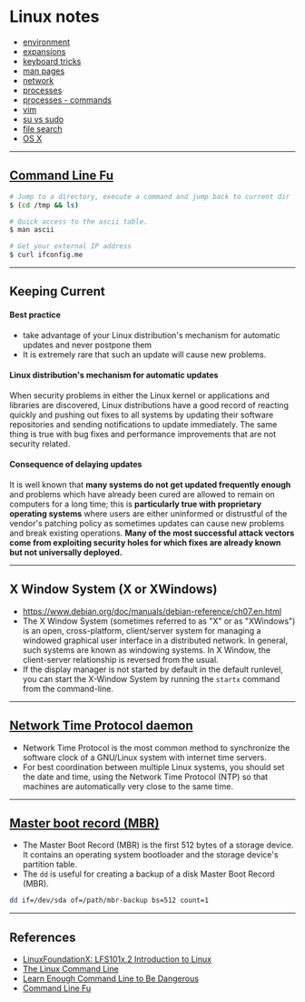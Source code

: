 # Linux notes

- [environment](https://gist.github.com/mnishiguchi/323ac53152cc2a4fbba71ae54ebd1ef0)
- [expansions](https://gist.github.com/mnishiguchi/087d83e9c5f9bd73dc5493de29b20469)
- [keyboard tricks](https://gist.github.com/mnishiguchi/551827405074c3f2a08d8875c850deff)
- [man pages](https://gist.github.com/mnishiguchi/d064099c6573e0e434e390d79d874fa8)
- [network](https://gist.github.com/mnishiguchi/690b59ba312f3dce246666065722cc5f)
- [processes](https://github.com/mnishiguchi/linux_notes/tree/master/notes/processes)
- [processes - commands](https://gist.github.com/mnishiguchi/f6e9c1c42abaaab18e656ae7f978ff06)
- [vim](https://gist.github.com/mnishiguchi/b8f2effca20fa181ac491735d6ffa07c)
- [su vs sudo](https://gist.github.com/mnishiguchi/95dd4d1ec903276af1d81c07b466798e)
- [file search](https://gist.github.com/mnishiguchi/30105b139a5dc6f0c5206437512f9b4d)
- [OS X](https://gist.github.com/mnishiguchi/90bb714d6a1f585db509dc8c9b5af25e)

---

## [Command Line Fu](http://www.commandlinefu.com/commands/browse/sort-by-votes)

```bash
# Jump to a directory, execute a command and jump back to current dir
$ (cd /tmp && ls)
```

```bash
# Quick access to the ascii table.
$ man ascii
```

```bash
# Get your external IP address
$ curl ifconfig.me
```

---

## Keeping Current

#### Best practice
- take advantage of your Linux distribution's mechanism for automatic updates and never postpone them
- It is extremely rare that such an update will cause new problems.

#### Linux distribution's mechanism for automatic updates
When security problems in either the Linux kernel or applications and libraries are discovered, Linux distributions have a good record of reacting quickly and pushing out fixes to all systems by updating their software repositories and sending notifications to update immediately. The same thing is true with bug fixes and performance improvements that are not security related.

#### Consequence of delaying updates
It is well known that **many systems do not get updated frequently enough** and problems which have already been cured are allowed to remain on computers for a long time; this is **particularly true with proprietary operating systems** where users are either uninformed or distrustful of the vendor's patching policy as sometimes updates can cause new problems and break existing operations. **Many of the most successful attack vectors come from exploiting security holes for which fixes are already known but not universally deployed.**

---

## X Window System (X or XWindows)
- https://www.debian.org/doc/manuals/debian-reference/ch07.en.html
- The X Window System (sometimes referred to as "X" or as "XWindows") is an open, cross-platform, client/server system for managing a windowed graphical user interface in a distributed network. In general, such systems are known as windowing systems. In X Window, the client-server relationship is reversed from the usual.
- If the display manager is not started by default in the default runlevel, you can start the X-Window System by running the `startx` command from the command-line.

---

## [Network Time Protocol daemon](https://wiki.archlinux.org/index.php/Network_Time_Protocol_daemon)
- Network Time Protocol is the most common method to synchronize the software clock of a GNU/Linux system with internet time servers.
- For best coordination between multiple Linux systems, you should set the date and time, using the Network Time Protocol (NTP) so that machines are automatically very close to the same time.

---

## [Master boot record (MBR)](https://wiki.archlinux.org/index.php/Master_Boot_Record)
- The Master Boot Record (MBR) is the first 512 bytes of a storage device. It contains an operating system bootloader and the storage device's partition table.
- The `dd` is useful for creating a backup of a disk Master Boot Record (MBR).

```bash
dd if=/dev/sda of=/path/mbr-backup bs=512 count=1
```

---

## References

- [LinuxFoundationX: LFS101x.2 Introduction to Linux](https://www.edx.org/course/introduction-linux-linuxfoundationx-lfs101x-1)
- [The Linux Command Line](http://wiki.lib.sun.ac.za/images/c/ca/TLCL-13.07.pdf)
- [Learn Enough Command Line to Be Dangerous](https://www.learnenough.com/command-line-tutorial)
- [Command Line Fu](http://www.commandlinefu.com/commands/browse/sort-by-votes)
